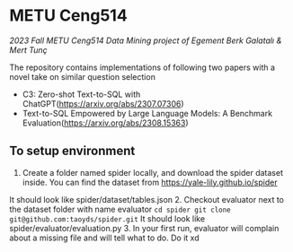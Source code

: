 # METU Ceng514
_2023 Fall METU Ceng514 Data Mining project of Egement Berk Galatalı & Mert Tunç_

The repository contains implementations of following two papers with a novel take on similar question selection
- C3: Zero-shot Text-to-SQL with ChatGPT(https://arxiv.org/abs/2307.07306)
- Text-to-SQL Empowered by Large Language Models: A Benchmark Evaluation(https://arxiv.org/abs/2308.15363)


## To setup environment

1. Create a folder named spider locally, and download the spider dataset inside. You can find the dataset from https://yale-lily.github.io/spider

It should look like spider/dataset/tables.json
2. Checkout evaluator next to the dataset folder with name evaluator
    ```
    cd spider
    git clone git@github.com:taoyds/spider.git
    ```
    It should look like spider/evaluator/evaluation.py
3. In your first run, evaluator will complain about a missing file and will tell what to do. Do it xd

